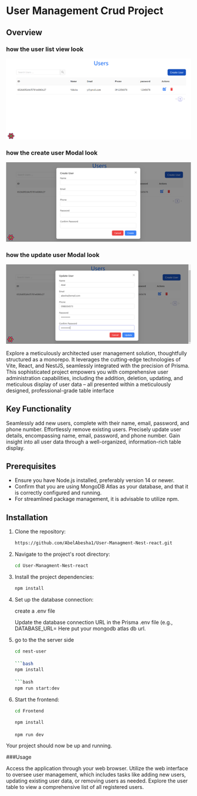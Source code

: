 


# User Management Crud Project

## Overview
  ### how the user list view look
![Alt Text](readmeimages/user1.PNG)

 ### how the create user Modal look
![Alt Text](readmeimages/user2.PNG)

### how the update user Modal look
![Alt Text](readmeimages/user3.PNG)


Explore a meticulously architected user management solution, thoughtfully structured as a monorepo. It leverages the cutting-edge technologies of Vite, React, and NestJS, seamlessly integrated with the precision of Prisma. This sophisticated project empowers you with comprehensive user administration capabilities, including the addition, deletion, updating, and meticulous display of user data – all presented within a meticulously designed, professional-grade table interface


## Key Functionality
Seamlessly add new users, complete with their name, email, password, and phone number.
Effortlessly remove existing users.
Precisely update user details, encompassing name, email, password, and phone number.
Gain insight into all user data through a well-organized, information-rich table display.

## Prerequisites

- Ensure you have Node.js installed, preferably version 14 or newer.
- Confirm that you are using MongoDB Atlas as your database, and that it is correctly configured and running.
- For streamlined package management, it is advisable to utilize npm.

## Installation

1. Clone the repository:

   ```bash
   https://github.com/AbelAbesha1/User-Managment-Nest-react.git

2. Navigate to the project's root directory:
   
   ```bash
   cd User-Managment-Nest-react

4. Install the project dependencies:

    ```bash
   npm install

4. Set up the database connection:

   create a .env file

   Update the database connection URL in the Prisma .env file (e.g., DATABASE_URL= Here put your mongodb atlas db url.

5. go to the the server side

    ```bash
    cd nest-user

    ```bash
    npm install 

    ```bash
    npm run start:dev

6. Start the frontend:

    ```bash
   cd Frontend
    ``````
   ```bash
   npm install

   npm run dev
Your project should now be up and running.

###Usage

Access the application through your web browser.
Utilize the web interface to oversee user management, which includes tasks like adding new users, updating existing user data, or removing users as needed.
Explore the user table to view a comprehensive list of all registered users.